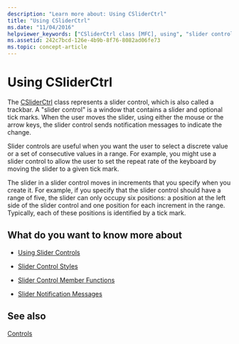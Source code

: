 ```yaml
---
description: "Learn more about: Using CSliderCtrl"
title: "Using CSliderCtrl"
ms.date: "11/04/2016"
helpviewer_keywords: ["CSliderCtrl class [MFC], using", "slider controls [MFC], using"]
ms.assetid: 242c7bcd-126e-4b9b-8f76-8082ad06fe73
ms.topic: concept-article
---
```

# Using CSliderCtrl

The [CSliderCtrl](../mfc/reference/csliderctrl-class.md) class represents a slider control, which is also called a trackbar. A "slider control" is a window that contains a slider and optional tick marks. When the user moves the slider, using either the mouse or the arrow keys, the slider control sends notification messages to indicate the change.

Slider controls are useful when you want the user to select a discrete value or a set of consecutive values in a range. For example, you might use a slider control to allow the user to set the repeat rate of the keyboard by moving the slider to a given tick mark.

The slider in a slider control moves in increments that you specify when you create it. For example, if you specify that the slider control should have a range of five, the slider can only occupy six positions: a position at the left side of the slider control and one position for each increment in the range. Typically, each of these positions is identified by a tick mark.

## What do you want to know more about

- [Using Slider Controls](../mfc/using-slider-controls.md)

- [Slider Control Styles](../mfc/slider-control-styles.md)

- [Slider Control Member Functions](../mfc/slider-control-member-functions.md)

- [Slider Notification Messages](../mfc/slider-notification-messages.md)

## See also

[Controls](../mfc/controls-mfc.md)
